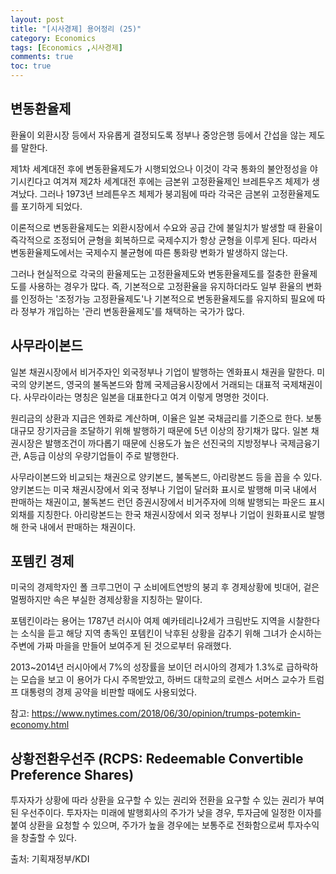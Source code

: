 ```yaml
---
layout: post
title: "[시사경제] 용어정리 (25)"
category: Economics
tags: [Economics ,시사경제]
comments: true
toc: true
---
```

## 변동환율제

환율이 외환시장 등에서 자유롭게 결정되도록 정부나 중앙은행 등에서 간섭을 않는 제도를 말한다.

제1차 세계대전 후에 변동환율제도가 시행되었으나 이것이 각국 통화의 불안정성을 야기시킨다고 여겨져 제2차 세계대전 후에는 금본위 고정환율제인 브레튼우즈 체제가 생겨났다. 그러나 1973년 브레튼우즈 체제가 붕괴됨에 따라 각국은 금본위 고정환율제도를 포기하게 되었다. 

이론적으로 변동환율제도는 외환시장에서 수요와 공급 간에 불일치가 발생할 때 환율이 즉각적으로 조정되어 균형을 회복하므로 국제수지가 항상 균형을 이루게 된다. 따라서 변동환율제도에서는 국제수지 불균형에 따른 통화량 변화가 발생하지 않는다. 

그러나 현실적으로 각국의 환율제도는 고정환율제도와 변동환율제도를 절충한 환율제도를 사용하는 경우가 많다. 즉, 기본적으로 고정환율을 유지하더라도 일부 환율의 변화를 인정하는 '조정가능 고정환율제도'나 기본적으로 변동환율제도를 유지하되 필요에 따라 정부가 개입하는 '관리 변동환율제도'를 채택하는 국가가 많다.

## 사무라이본드

일본 채권시장에서 비거주자인 외국정부나 기업이 발행하는 엔화표시 채권을 말한다. 미국의 양키본드, 영국의 불독본드와 함께 국제금융시장에서 거래되는 대표적 국제채권이다. 사무라이라는 명칭은 일본을 대표한다고 여겨 이렇게 명명한 것이다.

원리금의 상환과 지급은 엔화로 계산하며, 이율은 일본 국채금리를 기준으로 한다. 보통 대규모 장기자금을 조달하기 위해 발행하기 때문에 5년 이상의 장기채가 많다. 일본 채권시장은 발행조건이 까다롭기 때문에 신용도가 높은 선진국의 지방정부나 국제금융기관, A등급 이상의 우량기업들이 주로 발행한다.

사무라이본드와 비교되는 채권으로 양키본드, 불독본드, 아리랑본드 등을 꼽을 수 있다. 양키본드는 미국 채권시장에서 외국 정부나 기업이 달러화 표시로 발행해 미국 내에서 판매하는 채권이고, 불독본드 런던 증권시장에서 비거주자에 의해 발행되는 파운드 표시 외채를 지칭한다. 아리랑본드는 한국 채권시장에서 외국 정부나 기업이 원화표시로 발행해 한국 내에서 판매하는 채권이다.

## 포템킨 경제

미국의 경제학자인 폴 크루그먼이 구 소비에트연방의 붕괴 후 경제상황에 빗대어, 겉은 멀쩡하지만 속은 부실한 경제상황을 지칭하는 말이다.

포템킨이라는 용어는 1787년 러시아 여제 예카테리나2세가 크림반도 지역을 시찰한다는 소식을 듣고 해당 지역 총독인 포템킨이 낙후된 상황을 감추기 위해 그녀가 순시하는 주변에 가짜 마을을 만들어 보여주게 된 것으로부터 유래했다.

2013~2014년 러시아에서 7%의 성장률을 보이던 러시아의 경제가 1.3%로 급하락하는 모습을 보고 이 용어가 다시 주목받았고, 하버드 대학교의 로렌스 서머스 교수가 트럼프 대통령의 경제 공약을 비판할 때에도 사용되었다.

참고: https://www.nytimes.com/2018/06/30/opinion/trumps-potemkin-economy.html

## 상황전환우선주 (RCPS: Redeemable Convertible Preference Shares)

투자자가 상황에 따라 상환을 요구할 수 있는 권리와 전환을 요구할 수 있는 권리가 부여된 우선주이다. 투자자는 미래에 발행회사의 주가가 낮을 경우, 투자금에 일정한 이자를 붙여 상환을 요청할 수 있으며, 주가가 높을 경우에는 보통주로 전화함으로써 투자수익을 창출할 수 있다.

출처: 기획재정부/KDI
